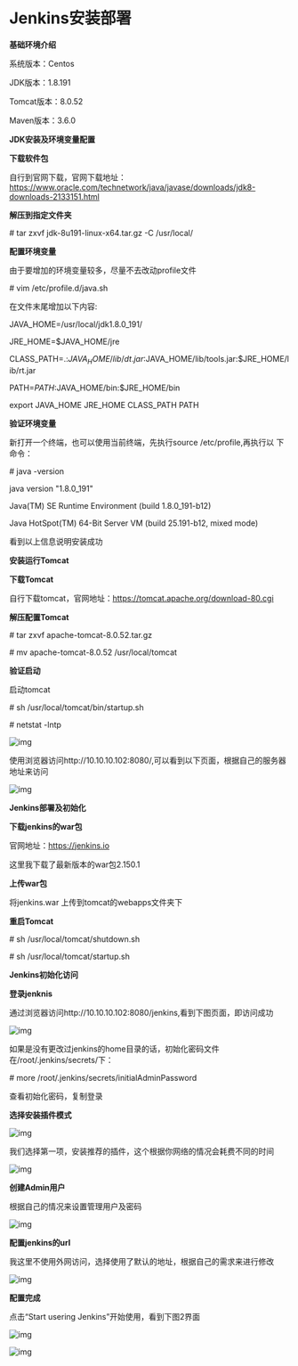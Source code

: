 # Jenkins安装部署

**基础环境介绍**

系统版本：Centos

JDK版本：1.8.191

Tomcat版本：8.0.52

Maven版本：3.6.0

 

**JDK安装及环境变量配置**

**下载软件包**

自行到官网下载，官网下载地址：https://www.oracle.com/technetwork/java/javase/downloads/jdk8-downloads-2133151.html

**解压到指定文件夹**

\# tar zxvf jdk-8u191-linux-x64.tar.gz -C /usr/local/

**配置环境变量**

由于要增加的环境变量较多，尽量不去改动profile文件

\# vim /etc/profile.d/java.sh

在文件末尾增加以下内容:

JAVA_HOME=/usr/local/jdk1.8.0_191/

JRE_HOME=$JAVA_HOME/jre

CLASS_PATH=.:$JAVA_HOME/lib/dt.jar:$JAVA_HOME/lib/tools.jar:$JRE_HOME/lib/rt.jar

PATH=$PATH:$JAVA_HOME/bin:$JRE_HOME/bin

export JAVA_HOME JRE_HOME CLASS_PATH PATH

**验证环境变量**

新打开一个终端，也可以使用当前终端，先执行source /etc/profile,再执行以  下命令：

\# java -version

java version "1.8.0_191"

Java(TM) SE Runtime Environment (build 1.8.0_191-b12)

Java HotSpot(TM) 64-Bit Server VM (build 25.191-b12, mixed mode)

看到以上信息说明安装成功

**安装运行Tomcat**

**下载Tomcat**

自行下载tomcat，官网地址：https://tomcat.apache.org/download-80.cgi

**解压配置Tomcat**

\# tar zxvf apache-tomcat-8.0.52.tar.gz

\# mv apache-tomcat-8.0.52 /usr/local/tomcat

**验证启动**

 启动tomcat

\# sh /usr/local/tomcat/bin/startup.sh

\# netstat -lntp

![img](../images/image1.png)

使用浏览器访问http://10.10.10.102:8080/,可以看到以下页面，根据自己的服务器地址来访问

![img](../images/image2.png)

**Jenkins部署及初始化**

**下载jenkins的war包**

官网地址：https://jenkins.io

这里我下载了最新版本的war包2.150.1

**上传war包**

将jenkins.war 上传到tomcat的webapps文件夹下

**重启Tomcat**

\# sh /usr/local/tomcat/shutdown.sh

\# sh /usr/local/tomcat/startup.sh

**Jenkins初始化访问**

**登录jenknis**

通过浏览器访问http://10.10.10.102:8080/jenkins,看到下图页面，即访问成功

![img](../images/image3.png)

如果是没有更改过jenkins的home目录的话，初始化密码文件在/root/.jenkins/secrets/下：

\# more /root/.jenkins/secrets/initialAdminPassword

查看初始化密码，复制登录

**选择安装插件模式**

![img](../images/image4.png)

我们选择第一项，安装推荐的插件，这个根据你网络的情况会耗费不同的时间

![img](../images/image5.png)

**创建Admin用户**

根据自己的情况来设置管理用户及密码

![img](../images/image6.png)

**配置jenkins的url**

我这里不使用外网访问，选择使用了默认的地址，根据自己的需求来进行修改

![img](../images/image7.png)

**配置完成**

点击“Start usering Jenkins”开始使用，看到下图2界面

![img](../images/image8.png)

![img](../images/image9.png)